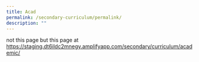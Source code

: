 ```yaml
---
title: Acad
permalink: /secondary-curriculum/permalink/
description: ""
---
```


not this page but this page at https://staging.dt6ildc2mnegy.amplifyapp.com/secondary/curriculum/academic/